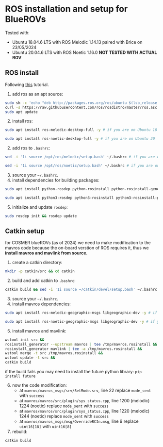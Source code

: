 # ROS installation and setup for BlueROVs

Tested with:
- Ubuntu 18.04.6 LTS with ROS Melodic 1.14.13 paired with Brice on 23/05/2024
- Ubuntu 20.04.6 LTS with ROS Noetic 1.16.0 **NOT TESTED WITH ACTUAL ROV**

## ROS install

Following [this](http://wiki.ros.org/Installation/Ubuntu) tutorial.

1. add ros as an apt source:
```bash
sudo sh -c 'echo "deb http://packages.ros.org/ros/ubuntu $(lsb_release -sc) main" > /etc/apt/sources.list.d/ros-latest.list' && 
curl -s https://raw.githubusercontent.com/ros/rosdistro/master/ros.asc | sudo apt-key add - && 
sudo apt update
```
2. install ros:
```bash
sudo apt install ros-melodic-desktop-full -y # if you are on Ubuntu 18
```   
```bash
sudo apt install ros-noetic-desktop-full -y # if you are on Ubuntu 20
``` 
2. add ros to `.bashrc`:
```bash
sed -i '1i source /opt/ros/melodic/setup.bash' ~/.bashrc # if you are on Ubuntu 18
``` 
```bash
sed -i '1i source /opt/ros/noetic/setup.bash' ~/.bashrc # if you are on Ubuntu 20
``` 
3. source your `~/.bashrc`.
4. install dependencies for building packages: 
```bash
sudo apt install python-rosdep python-rosinstall python-rosinstall-generator python-wstool python-catkin-tools build-essential - y # if you are on Ubuntu 18
```
```bash
sudo apt install python3-rosdep python3-rosinstall python3-rosinstall-generator python3-wstool python3-catkin-tools build-essential -y # if you are on Ubuntu 20
```
5. initialize and update `rosdep`: 
```bash
sudo rosdep init && rosdep update
```

## Catkin setup

for COSMER blueROVs (as of 2024) we need to make modification to the mavros code because the on-board verstion of ROS requires it, thus we **install mavros and mavlink from source**.

1. create a catkin directory: 
```bash
mkdir -p catkin/src && cd catkin
```
2. build and add catkin to `.bashrc`:
```bash
catkin build && sed -i '1i source ~/catkin/devel/setup.bash' ~/.bashrc
``` 
3. source your `~/.bashrc`.
4. install mavros dependencies: 
```bash
sudo apt install ros-melodic-geographic-msgs libgeographic-dev -y # if you are on Ubuntu 18
```
```bash
sudo apt install ros-noetic-geographic-msgs libgeographic-dev -y # if you are on Ubuntu 20
```
5. install mavros and mavlink:
```bash
wstool init src &&
rosinstall_generator --upstream mavros | tee /tmp/mavros.rosinstall &&
rosinstall_generator mavlink | tee -a /tmp/mavros.rosinstall &&
wstool merge -t src /tmp/mavros.rosinstall &&
wstool update -t src &&
catkin build
```
if the build fails you may need to install the future python library: `pip install future`

6. now the code modification:
   - at `mavros/mavros_msgs/srv/SetMode.srv`, line 22 replace `mode_sent` with `success` 
   - at `mavros/mavros/src/plugin/sys_status.cpp`, line 1200 (melodic) 1224 (noetic) replace `mode_sent` with `success` 
   - at `mavros/mavros/src/plugin/sys_status.cpp`, line 1220 (melodic) 1244 (noetic) replace `mode_sent` with `success` 
   - at `mavros/mavros_msgs/msg/OverrideRCIn.msg`, line 9 replace `uint16[18]` with `uint16[8]` 
7. rebuild: 
```bash
catkin build
```
   